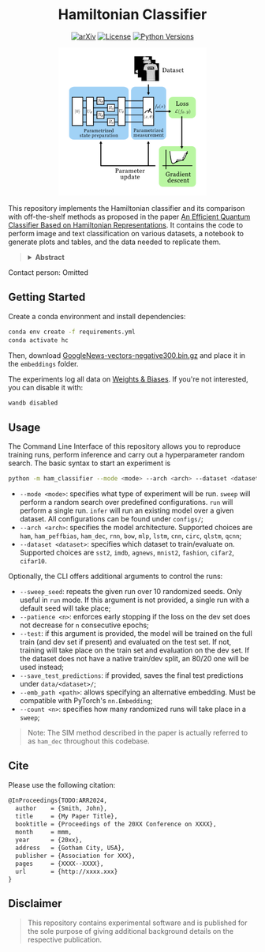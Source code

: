 <h1 align="center">Hamiltonian Classifier</h1>
<div align="center">

  <a href="">[![arXiv](https://img.shields.io/badge/arXiv-TO.DO-red?style=flat-square&logo=arxiv&logoColor=white)](https://put-here-your-paper.com)</a>
  <a href="">[![License](https://img.shields.io/github/license/XXX/arxiv2024-ham-classifier)](https://opensource.org/licenses/Apache-2.0)</a>
  <a href="">[![Python Versions](https://img.shields.io/badge/Python-3.12-blue.svg?style=flat&logo=python&logoColor=white)](https://www.python.org/)</a>

</div>

<p  align="center">
  <img src='pipeline_ham.png' width='300'>
</p>

This repository implements the Hamiltonian classifier and its comparison with off-the-shelf methods as proposed in the paper [An Efficient Quantum Classifier Based on Hamiltonian Representations](https://www.youtube.com/watch?v=dQw4w9WgXcQ&pp=ygUXbmV2ZXIgZ29ubmEgZ2l2ZSB5b3UgdXA%3D). It contains the code to perform image and text classification on various datasets, a notebook to generate plots and tables, and the data needed to replicate them.

><details>
><summary> <b>Abstract</b> </summary>
>Quantum machine learning (QML) is a discipline that seeks to transfer the advantages of quantum computing to data-driven tasks. However, many studies rely on toy datasets or heavy feature reduction, raising concerns about their scalability. Progress is further hindered by hardware limitations and the significant costs of encoding dense vector representations on quantum devices. To address these challenges, we propose an efficient approach called <i>Hamiltonian classifier</i> that circumvents the costs associated with data encoding by mapping inputs to a finite set of Pauli strings and computing predictions as their expectation values. In addition, we introduce two classifier variants with different scaling in terms of parameters and sample complexity. We evaluate our approach on text and image classification tasks, against well-established classical and quantum models. The Hamiltonian classifier delivers performance comparable to or better than these methods. Notably, our method achieves logarithmic complexity in both qubits <i>and</i> quantum gates, making it well-suited for large-scale, real-world applications.
></details></p>

Contact person: Omitted 

## Getting Started

Create a conda environment and install dependencies:

  ```bash
  conda env create -f requirements.yml
  conda activate hc
  ```
Then, download [GoogleNews-vectors-negative300.bin.gz](https://github.com/mmihaltz/word2vec-GoogleNews-vectors?tab=readme-ov-file) and place it in the `embeddings` folder.


The experiments log all data on [Weights & Biases](https://wandb.ai). If you're not interested, you can disable it with:
```bash
wandb disabled
```

## Usage

The Command Line Interface of this repository allows you to reproduce training runs, perform inference and carry out a hyperparameter random search. The basic syntax to start an experiment is  

```bash
python -m ham_classifier --mode <mode> --arch <arch> --dataset <dataset> 
```

- `--mode <mode>`: specifies what type of experiment will be run. `sweep` will perform a random search over predefined configurations. `run` will perform a single run. `infer` will run an existing model over a given dataset. All configurations can be found under `configs/`;
- `--arch <arch>`: specifies the model architecture. Supported choices are `ham`, `ham_peffbias`, `ham_dec`, `rnn`, `bow`, `mlp`, `lstm`, `cnn`, `circ`, `qlstm`, `qcnn`;
- `--dataset <dataset>`: specifies which dataset to train/evaluate on. Supported choices are `sst2`, `imdb`, `agnews`, `mnist2`, `fashion`, `cifar2`, `cifar10`.

Optionally, the CLI offers additional arguments to control the runs:
- `--sweep_seed`: repeats the given run over 10 randomized seeds. Only useful in `run` mode. If this argument is not provided, a single run with a default seed will take place;
- `--patience <n>`: enforces early stopping if the loss on the dev set does not decrease for `n` consecutive epochs;
- `--test`: if this argument is provided, the model will be trained on the full train (and dev set if present) and evaluated on the test set. If not, training will take place on the train set and evaluation on the dev set. If the dataset does not have a native train/dev split, an 80/20 one will be used instead;
- `--save_test_predictions`: if provided, saves the final test predictions under `data/<dataset>/`;
- `--emb_path <path>`: allows specifying an alternative embedding. Must be compatible with PyTorch's `nn.Embedding`;
- `--count <n>`: specifies how many randomized runs will take place in a `sweep`;

> Note: The SIM method described in the paper is actually referred to as `ham_dec` throughout this codebase. 

## Cite

Please use the following citation:

```
@InProceedings{TODO:ARR2024,
  author    = {Smith, John},
  title     = {My Paper Title},
  booktitle = {Proceedings of the 20XX Conference on XXXX},
  month     = mmm,
  year      = {20xx},
  address   = {Gotham City, USA},
  publisher = {Association for XXX},
  pages     = {XXXX--XXXX},
  url       = {http://xxxx.xxx}
}
```

## Disclaimer

> This repository contains experimental software and is published for the sole purpose of giving additional background details on the respective publication. 
